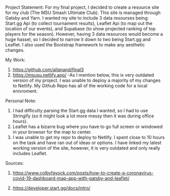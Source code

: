 Project Statement:
For my final project, I decided to create a resource site for my club (The MSU Smash Ultimate Club). This site is managed through Gatsby and Yarn. I wanted my site to include 3 data resourses being: Start.gg Api (to collect tournament results), Leaflet Api (to map out the location of our events), and Supabase (to show projected ranking of top players for the season). However, having 3 data resources would become a huge hassel, so I decided to narrow it down to two being Start.gg and Leaflet. I also used the Bootstrap framework to make any aesthetic changes.

My Work: 
1. https://github.com/allanand/final3
2. https://msusu.netlify.app/ -As I mention below, this is very outdated version of my project. I was unable to deploy a majority of my changes to Netlify. My Github Repo has all of the working code for a local enivroment.  

Personal Note:
1. I had difficulty parsing the Start.gg data I wanted, so I had to use Stringify (so it might look a lot more messy then it was during office hours). 
2. Leaflet has a bizarre bug where you have to go full screen or windowed in your browser for the map to center. 
3. I was unable to get my repo to deploy to Netlify. I spent close to 10 hours on the task and have ran out of ideas or options. I have linked my latest working version of the site, however, it is very outdated and only really includes Leaflet. 

Sources:
1.  https://www.colbyfayock.com/posts/how-to-create-a-coronavirus-covid-19-dashboard-map-app-with-gatsby-and-leaflet/

2. https://developer.start.gg/docs/intro/
